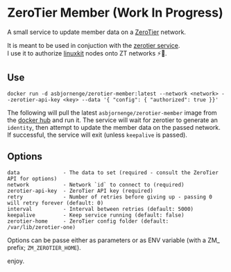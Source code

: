 # ZeroTier Member (Work In Progress)

A small service to update member data on a [ZeroTier](https://www.zerotier.com/) network.

It is meant to be used in conjuction with the [zerotier service](https://hub.docker.com/r/zerotier/zerotier-containerized/).   
I use it to authorize [linuxkit](https://github.com/linuxkit/linuxkit) nodes onto ZT networks :zap::tada:.

## Use

```
docker run -d asbjornenge/zerotier-member:latest --network <network> --zerotier-api-key <key> --data '{ "config": { "authorized": true }}'
```

The following will pull the latest `asbjornenge/zerotier-member` image from the [docker hub]() and run it.
The service will wait for zerotier to generate an `identity`, then attempt to update the member data on the passed network.
If successful, the service will exit (unless `keepalive` is passed). 

## Options

```
data              - The data to set (required - consult the ZeroTier API for options)
network           - Network `id` to connect to (required)
zerotier-api-key  - ZeroTier API key (required)
retry             - Number of retries before giving up - passing 0 will retry forever (default: 0)
interval          - Interval between retries (default: 5000)
keepalive         - Keep service running (default: false)
zerotier-home     - ZeroTier config folder (default: /var/lib/zerotier-one)
```

Options can be passe either as parameters or as ENV variable (with a ZM\_ prefix; `ZM_ZEROTIER_HOME`).

enjoy. 
